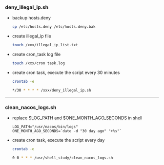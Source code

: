 ### deny_illegal_ip.sh
- backup hosts.deny
  ```bash
  cp /etc/hosts.deny /etc/hosts.deny.bak
  ```
  
- create illegal_ip file
  ```bash
  touch /xxx/illegal_ip_list.txt
  ```
  
- create cron_task log file
  ```bash
  touch /xxx/cron task.log
  ```
  
- create cron task, execute the script every 30 minutes
  ```bash
  crontab -e

  */30 * * * * /xxx/deny_illegal_ip.sh
  ```
---


### clean_nacos_logs.sh
- replace $LOG_PATH and $ONE_MONTH_AGO_SECONDS in shell
  ```
  LOG_PATH="/usr/nacos/bin/logs"
  ONE_MONTH_AGO_SECONDS=`date -d "30 day ago" "+%s"`
  ```
- create cron task, execute the script every day
  ```bash
  crontab -e
  
  0 0 * * * /usr/shell_study/clean_nacos_logs.sh
  ```


